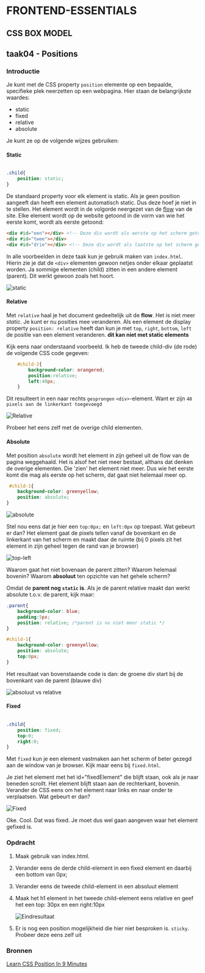 # FRONTEND-ESSENTIALS

## CSS BOX MODEL

## taak04 - Positions

### Introductie

Je kunt met de CSS property `position` elemente op een bepaalde, specifieke plek neerzetten op een webpagina. Hier staan de belangrijkste waardes:

- static
- fixed
- relative
- absolute

Je kunt ze op de volgende wijzes gebruiken:

#### Static

```css

.child{
    position: static;
}

```

De standaard property voor elk element is static. Als je geen position aangeeft dan heeft een element automatisch static. Dus deze hoef je niet in te stellen. Het element wordt in de volgorde neergezet van de [flow](https://developer.mozilla.org/en-US/docs/Learn/CSS/CSS_layout/Normal_Flow) van de site. Elke element wordt op de website getoond in de vorm van wie het eerste komt, wordt als eerste getoond:

```html
<div #id="een"></div> <!-- Deze div wordt als eerste op het scherm getoond-->
<div #id="twee"></div>
<div #id="drie"></div> <!-- Deze div wordt als laatste op het scherm getoond-->
```

In alle voorbeelden in deze taak kun je gebruik maken van `index.html`. Hierin zie je dat de `<div>` elementen gewoon netjes onder elkaar geplaatst worden. Ja sommige elementen (child) zitten in een andere element (parent). Dit werkt gewoon zoals het hoort.

![static](images/static.png)

#### Relative

Met `relative` haal je het document gedeeltelijk uit de __flow__. Het is niet meer _static_. Je kunt er nu posities mee veranderen. Als een element de display property `position: relative` heeft dan kun je met `top`, `right`, `bottom`, `left` de positie van een element veranderen. __dit kan niet met static elements__

Kijk eens naar onderstaand voorbeeld. Ik heb de tweede child-div (de rode) de volgende CSS code gegeven:

```css
    #child-2{
        background-color: orangered;
        position:relative;
        left:40px;
    }
```

Dit resulteert in een naar rechts `gesprongen` `<div>`-element. Want er zijn `40 pixels aan de linkerkant toegevoegd`

![Relative](images/relative.png)

Probeer het eens zelf met de overige child elementen.

#### Absolute

Met position `absolute` wordt het element in zijn geheel uit de flow van de pagina weggehaald. Het is alsof het niet meer bestaat, althans dat denken de overige elementen. Die 'zien' het element niet meer. Dus wie het eerste komt die mag als eerste op het scherm, dat gaat niet helemaal meer op.

```css
 #child-1{
    background-color: greenyellow;
    position: absolute;
}
```

![absolute](images/absolute.png)

Stel nou eens dat je hier een `top:0px;` en `left:0px` op toepast. Wat gebeurt er dan? Het element gaat de pixels tellen vanaf de bovenkant en de linkerkant van het scherm en maakt daar de ruimte (bij 0 pixels zit het element in zijn geheel tegen de rand van je browser)

![top-left](images/top-left.png)

Waarom gaat het niet bovenaan de parent zitten? Waarom helemaal bovenin? Waarom __absoluut__ ten opzichte van het gehele scherm?

Omdat de __parent nog `static` is__. Als je de parent relative maakt dan werkt absolute t.o.v. de parent, kijk maar:

```css
.parent{
    background-color: blue;
    padding:5px;
    position: relative; /*parent is nu niet meer static */
}

#child-1{
    background-color: greenyellow;
    position: absolute;
    top:0px;
}
```

Het resultaat van bovenstaande code is dan: de groene div start bij de bovenkant van de parent (blauwe div)

![absoluut vs relative](images/absolute-parent.png)

#### Fixed

```css

.child{
    position: fixed;
    top:0;
    right:0;
}

```

Met `fixed` kun je een element vastmaken aan het scherm of beter gezegd aan de window van je browser. Kijk maar eens bij `fixed.html`.

Je ziet het element met het id="fixedElement" die blijft staan, ook als je naar beneden scrollt. Het element blijft staan aan de rechterkant, bovenin. Verander de CSS eens om het element naar links en naar onder te verplaatsen.
Wat gebeurt er dan?

![Fixed](images/fixed.png)

Oke. Cool. Dat was fixed. Je moet dus wel gaan aangeven waar het element gefixed is.

### Opdracht

1. Maak gebruik van index.html.
2. Verander eens de derde child-element in een fixed element en daarbij een bottom van 0px;
3. Verander eens de tweede child-element in een absoluut element
4. Maak het h1 element in het tweede child-element eens relative en geef het een top: 30px en een right:10px

    ![Eindresultaat](images/eindresultaat.png)

5. Er is nog een position mogelijkheid die hier niet besproken is. `sticky`. Probeer deze eens zelf uit

### Bronnen

[Learn CSS Position In 9 Minutes](https://www.youtube.com/watch?v=jx5jmI0UlXU)
